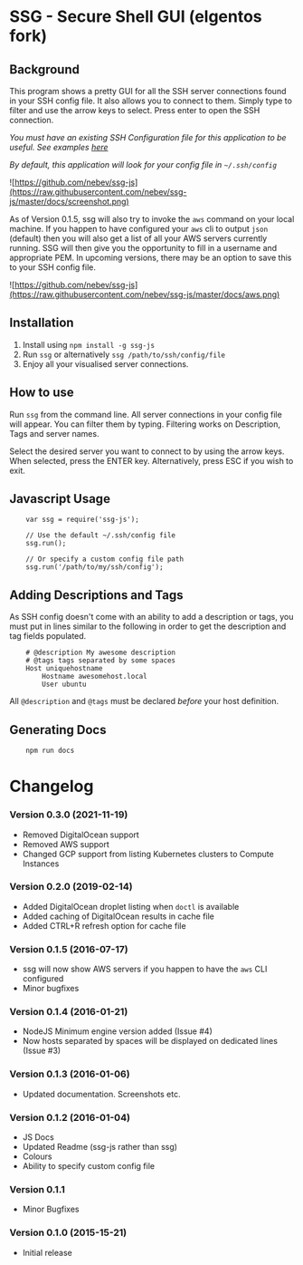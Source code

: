 # SSG - Secure Shell GUI (elgentos fork)

## Background
This program shows a pretty GUI for all the SSH server connections found in your SSH config file. It also allows you to connect to them.
Simply type to filter and use the arrow keys to select. Press enter to open the SSH connection.

*You must have an existing SSH Configuration file for this application to be useful. See examples [here](http://www.cyberciti.biz/faq/create-ssh-config-file-on-linux-unix/)*

*By default, this application will look for your config file in ``~/.ssh/config``*

![https://github.com/nebev/ssg-js](https://raw.githubusercontent.com/nebev/ssg-js/master/docs/screenshot.png)

As of Version 0.1.5, ssg will also try to invoke the `aws` command on your local machine. If you happen to have configured your `aws` cli to output `json` (default)
then you will also get a list of all your AWS servers currently running. SSG will then give you the opportunity to fill in a username and appropriate PEM.
In upcoming versions, there may be an option to save this to your SSH config file.

![https://github.com/nebev/ssg-js](https://raw.githubusercontent.com/nebev/ssg-js/master/docs/aws.png)

## Installation
1. Install using `npm install -g ssg-js`
2. Run ``ssg`` or alternatively ``ssg /path/to/ssh/config/file``
3. Enjoy all your visualised server connections.

## How to use
Run ``ssg`` from the command line. All server connections in your config file will appear. You can filter them by typing. Filtering works on Description, Tags and server names.

Select the desired server you want to connect to by using the arrow keys. When selected, press the ENTER key. Alternatively, press ESC if you wish to exit.

## Javascript Usage
```
	var ssg = require('ssg-js');

	// Use the default ~/.ssh/config file
	ssg.run();

	// Or specify a custom config file path
	ssg.run('/path/to/my/ssh/config');
```

## Adding Descriptions and Tags
As SSH config doesn't come with an ability to add a description or tags, you must put in lines similar to the following in order to get the description and tag fields populated.

```
	# @description My awesome description
	# @tags tags separated by some spaces
	Host uniquehostname
		Hostname awesomehost.local
		User ubuntu
```

All ``@description`` and ``@tags`` must be declared _before_ your host definition.

## Generating Docs

```
	npm run docs
```

# Changelog

### Version 0.3.0 (2021-11-19)
* Removed DigitalOcean support
* Removed AWS support
* Changed GCP support from listing Kubernetes clusters to Compute Instances

### Version 0.2.0 (2019-02-14)
* Added DigitalOcean droplet listing when `doctl` is available
* Added caching of DigitalOcean results in cache file
* Added CTRL+R refresh option for cache file

### Version 0.1.5 (2016-07-17)
* ssg will now show AWS servers if you happen to have the `aws` CLI configured
* Minor bugfixes

### Version 0.1.4 (2016-01-21)
* NodeJS Minimum engine version added (Issue #4)
* Now hosts separated by spaces will be displayed on dedicated lines (Issue #3)

### Version 0.1.3 (2016-01-06)
* Updated documentation. Screenshots etc.

### Version 0.1.2 (2016-01-04)
* JS Docs
* Updated Readme (ssg-js rather than ssg)
* Colours
* Ability to specify custom config file

### Version 0.1.1
* Minor Bugfixes

### Version 0.1.0 (2015-15-21)
* Initial release
